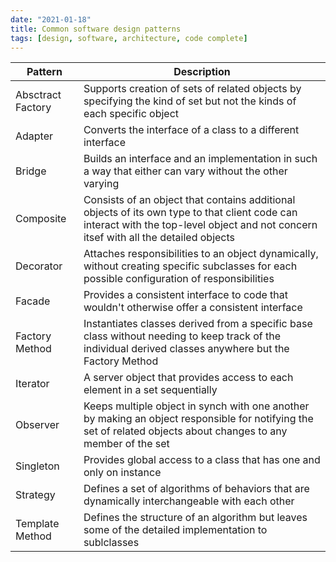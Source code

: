 ```yaml
---
date: "2021-01-18"
title: Common software design patterns
tags: [design, software, architecture, code complete]
---
```


| Pattern | Description |
|---------|-------------|
|Absctract Factory|Supports creation of sets of related objects by specifying the kind of set but not the kinds of each specific object|
|Adapter|Converts the interface of a class to a different interface|
|Bridge|Builds an interface and an implementation in such a way that either can vary without the other varying|
|Composite|Consists of an object that contains additional objects of its own type to that client code can interact with the top-level object and not concern itsef with all the detailed objects|
|Decorator|Attaches responsibilities to an object dynamically, without creating specific subclasses for each possible configuration of responsibilities|
|Facade|Provides a consistent interface to code that wouldn't otherwise offer a consistent interface|
|Factory Method|Instantiates classes derived from a specific base class without needing to keep track of the individual derived classes anywhere but the Factory Method|
|Iterator|A server object that provides access to each element in a set sequentially|
|Observer|Keeps multiple object in synch with one another by making an object responsible for notifying the set of related objects about changes to any member of the set|
|Singleton|Provides global access to a class that has one and only on instance|
|Strategy|Defines a set of algorithms of behaviors that are dynamically interchangeable with each other|
|Template Method|Defines the structure of an algorithm but leaves some of the detailed implementation to sublclasses|